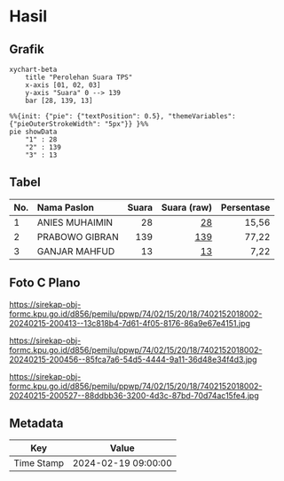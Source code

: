 # Hasil

## Grafik

```mermaid
xychart-beta
    title "Perolehan Suara TPS"
    x-axis [01, 02, 03]
    y-axis "Suara" 0 --> 139
    bar [28, 139, 13]
```

```mermaid
%%{init: {"pie": {"textPosition": 0.5}, "themeVariables": {"pieOuterStrokeWidth": "5px"}} }%%
pie showData
    "1" : 28
    "2" : 139
    "3" : 13
```

## Tabel

| No. | Nama Paslon    | Suara | Suara (raw) | Persentase |
|:--- |:-------------- | -----:| -----------:| ----------:|
| 1   | ANIES MUHAIMIN | 28    | [28][p-1]   | 15,56      |
| 2   | PRABOWO GIBRAN | 139   | [139][p-2]  | 77,22      |
| 3   | GANJAR MAHFUD  | 13    | [13][p-3]   | 7,22       |


[p-1]: https://github.com/gigit-pemilu/pemilu-2024-74-sulawesi-tenggara/blob/main/pilpres/hitung-suara/sub/74-sulawesi-tenggara/sub/02-konawe/sub/15-tongauna/sub/2018-ambepulu/sub/002-tps/sub/paslon-1.txt
[p-2]: https://github.com/gigit-pemilu/pemilu-2024-74-sulawesi-tenggara/blob/main/pilpres/hitung-suara/sub/74-sulawesi-tenggara/sub/02-konawe/sub/15-tongauna/sub/2018-ambepulu/sub/002-tps/sub/paslon-2.txt
[p-3]: https://github.com/gigit-pemilu/pemilu-2024-74-sulawesi-tenggara/blob/main/pilpres/hitung-suara/sub/74-sulawesi-tenggara/sub/02-konawe/sub/15-tongauna/sub/2018-ambepulu/sub/002-tps/sub/paslon-3.txt

## Foto C Plano

https://sirekap-obj-formc.kpu.go.id/d856/pemilu/ppwp/74/02/15/20/18/7402152018002-20240215-200413--13c818b4-7d61-4f05-8176-86a9e67e4151.jpg

https://sirekap-obj-formc.kpu.go.id/d856/pemilu/ppwp/74/02/15/20/18/7402152018002-20240215-200456--85fca7a6-54d5-4444-9a11-36d48e34f4d3.jpg

https://sirekap-obj-formc.kpu.go.id/d856/pemilu/ppwp/74/02/15/20/18/7402152018002-20240215-200527--88ddbb36-3200-4d3c-87bd-70d74ac15fe4.jpg


## Metadata

| Key        | Value               |
| ---------- | ------------------- |
| Time Stamp | 2024-02-19 09:00:00 |



